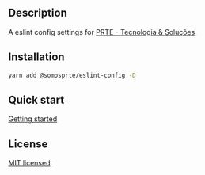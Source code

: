 ## Description

A eslint config settings for [PRTE - Tecnologia & Soluções](https://prte.com.br).

## Installation

```sh
yarn add @somosprte/eslint-config -D
```

## Quick start

[Getting started](docs/getting-started.md)

## License

[MIT licensed](LICENSE).
